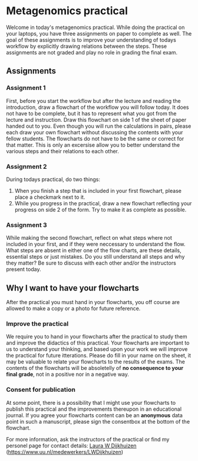 # Metagenomics practical
Welcome in today's metagenomics practical. 
While doing the practical on your laptops, you have three assignments on paper to complete as well. 
The goal of these assignments is to improve your understanding of todays workflow by explicitly drawing relations between the steps. 
These assignments are not graded and play no role in grading the final exam.
## Assignments
### Assignment 1
First, before you start the workflow but after the lecture and reading the introduction, draw a flowchart of the workflow you will follow today. 
It does not have to be complete, but it has to represent what you got from the lecture and instruction. 
Draw this flowchart on side 1 of the sheet of paper handed out to you. Even though you will run the calculations in pairs, please each draw your own flowchart without discussing the contents with your fellow students. 
The flowcharts do not have to be the same or correct for that matter. 
This is only an excersise allow you to better understand the various steps and their relations to each other.

### Assignment 2
During todays practical, do two things:
1. When you finish a step that is included in your first flowchart, please place a checkmark next to it.
2. While you progress in the practical, draw a new flowchart reflecting your progress on side 2 of the form. Try to make it as complete as possible.

### Assignment 3
While making the second flowchart, reflect on what steps where not included in your first, and if they were neccessary to understand the flow. 
What steps are absent in either one of the flow charts, are these details, essential steps or just mistakes. 
Do you still understand all steps and why they matter? Be sure to discuss with each other and/or the instructors present today. 

##  Why I want to have your flowcharts
After the practical you must hand in your flowcharts, you off course are allowed to make a copy or a photo for future reference.
### Improve the practical
We require you to hand in your flowcharts after the practical to study them and improve the didactics of this practical. 
Your flowcharts are important to us to understand your thinking, and based upon your work we will improve the practical for future itterations. 
Please do fill in your name on the sheet, it may be valuable to relate your flowcharts to the results of the exams. 
The contents of the flowcharts will be absoletelly of **no consequence to your final grade**, not in a positive nor in a negative way.

### Consent for publication
At some point, there is a possibility that I might use your flowcharts to publish this practical and the improvements thereupon in an educational journal. 
If you agree your flowcharts content can be an **anonymous** data point in such a manuscript, please sign the consentbox at the bottom of the flowchart.

For more information, ask the instructors of the practical or find my personel page for contact details: [Laura W Dijkhuizen](https://www.uu.nl/medewerkers/LWDijkhuizen) (https://www.uu.nl/medewerkers/LWDijkhuizen)
